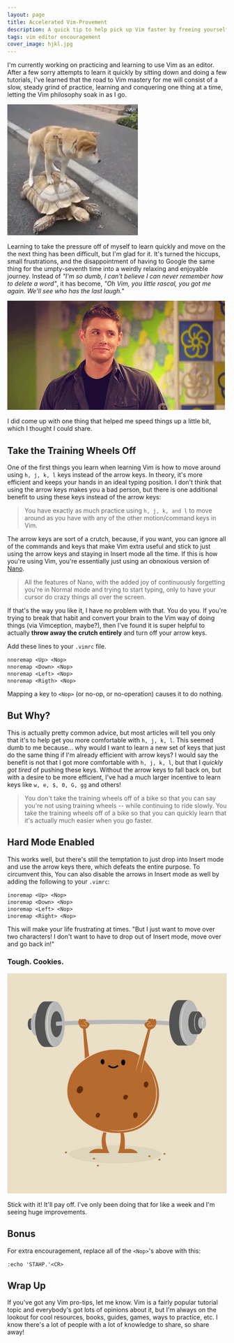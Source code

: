 ```yaml
---
layout: page
title: Accelerated Vim-Provement
description: A quick tip to help pick up Vim faster by freeing yourself of crutches
tags: vim editor encouragement
cover_image: hjkl.jpg
---
```


I'm currently working on practicing and learning to use Vim as an editor.  After a few sorry attempts to learn it quickly by sitting down and doing a few tutorials, I've learned that the road to Vim mastery for me will consist of a slow, steady grind of practice, learning and conquering one thing at a time, letting the Vim philosophy soak in as I go.

![Slow and steady](/img/slow-and-steady.gif)

Learning to take the pressure off of myself to learn quickly and move on the the next thing has been difficult, but I'm glad for it.  It's turned the hiccups, small frustrations, and the disappointment of having to Google the same thing for the umpty-seventh time into a weirdly relaxing and enjoyable journey.  Instead of *"I'm so dumb, I can't believe I can never remember how to delete a word"*, it has become, *"Oh Vim, you little rascal, you got me again.  We'll see who has the last laugh."*  

![Oh, Vim...](/img/oh-you.gif)

I did come up with one thing that helped me speed things up a little bit, which I thought I could share.

## Take the Training Wheels Off

One of the first things you learn when learning Vim is how to move around using `h, j, k, l` keys instead of the arrow keys.  In theory, it's more efficient and keeps your hands in an ideal typing position.  I don't think that using the arrow keys makes you a bad person, but there is one additional benefit to using these keys instead of the arrow keys:

> You have exactly as much practice using `h, j, k, and l` to move around as you have with any of the other motion/command keys in Vim.

The arrow keys are sort of a crutch, because, if you want, you can ignore all of the commands and keys that make Vim extra useful and stick to just using the arrow keys and staying in Insert mode all the time.  If this is how you're using Vim, you're essentially just using an obnoxious version of [Nano](https://www.nano-editor.org/).  

> All the features of Nano, with the added joy of continuously forgetting you're in Normal mode and trying to start typing, only to have your cursor do crazy things all over the screen.  

If that's the way you like it, I have no problem with that.  You do you.  If you're trying to break that habit and convert your brain to the Vim way of doing things (via Vimception, maybe?), then I've found it is super helpful to actually **throw away the crutch entirely** and turn off your arrow keys.

Add these lines to your  `.vimrc` file.

```
nnoremap <Up> <Nop>
nnoremap <Down> <Nop>
nnoremap <Left> <Nop>
nnoremap <Rigth> <Nop>
```

Mapping a key to `<Nop>` (or no-op, or no-operation) causes it to do nothing.

## But Why?

This is actually pretty common advice, but most articles will tell you only that it's to help get you more comfortable with `h, j, k, l`.  This seemed dumb to me because... why would I want to learn a new set of keys that just do the same thing if I'm already efficient with arrow keys?  I would say the benefit is not that I got more comfortable with `h, j, k, l`, but that I *quickly got tired* of pushing these keys.  Without the arrow keys to fall back on, but with a desire to be more efficient, I've had a much larger incentive to learn keys like `w, e, $, 0, G, gg` and others!

> You don't take the training wheels off of a bike so that you can say you're not using training wheels -- while continuing to ride slowly.  You take the training wheels off of a bike so that you can quickly learn that it's actually much easier when you go faster.

## Hard Mode Enabled

This works well, but there's still the temptation to just drop into Insert mode and use the arrow keys there, which defeats the entire purpose.  To circumvent this, You can also disable the arrows in Insert mode as well by adding the following to your `.vimrc`:

```
inoremap <Up> <Nop>
inoremap <Down> <Nop>
inoremap <Left> <Nop>
inoremap <Right> <Nop>
```

This will make your life frustrating at times.  "But I just want to move over two characters!  I don't want to have to drop out of Insert mode, move over and go back in!"

### Tough.  Cookies.

![You're a tough cookie.](/img/tough-cookie.jpg)

Stick with it!  It'll pay off.  I've only been doing that for like a week and I'm seeing huge improvements.

## Bonus

For extra encouragement, replace all of the `<Nop>`'s above with this:

```
:echo 'STAHP.'<CR>
```

## Wrap Up

If you've got any Vim pro-tips, let me know.  Vim is a fairly popular tutorial topic and everybody's got lots of opinions about it, but I'm always on the lookout for cool resources, books, guides, games, ways to practice, etc.  I know there's a lot of people with a lot of knowledge to share, so share away!